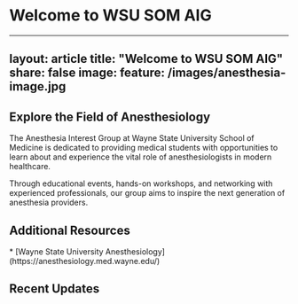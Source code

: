 # Welcome to WSU SOM AIG

---
layout: article
title: "Welcome to WSU SOM AIG"
share: false
image:
  feature: /images/anesthesia-image.jpg
---

<div class="page-content">
  <!-- Hero/Intro Section -->
  <section class="intro-section">
    <div class="intro-content">
      <h2>Explore the Field of Anesthesiology</h2>
      <p>The Anesthesia Interest Group at Wayne State University School of Medicine is dedicated to providing medical students with opportunities to learn about and experience the vital role of anesthesiologists in modern healthcare.</p>
      <p>Through educational events, hands-on workshops, and networking with experienced professionals, our group aims to inspire the next generation of anesthesia providers.</p>
    </div>
  </section>


<div class="page-content">
  <!-- Hero/Intro Section -->
  <section class="intro-section">
    <div class="intro-content">
      <h2>Additional Resources</h2>
 <p>* [Wayne State University Anesthesiology](https://anesthesiology.med.wayne.edu/)</p>
    </div>
  </section>


  <!-- Instagram Feed Section -->
  <section class="instagram-section">
    <h2>Recent Updates</h2>
    <!-- Instagram embed code will go here -->
    <div class="instagram-feed">
      <blockquote class="instagram-media" data-instgrm-permalink="https://www.instagram.com/wsusom_aig/">
      </blockquote>
      <script async src="//www.instagram.com/embed.js"></script>
    </div>
  </section>
